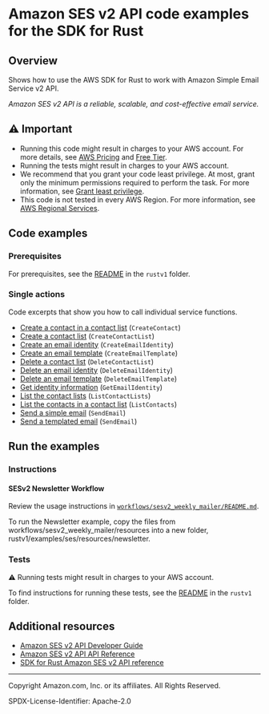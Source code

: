 # Amazon SES v2 API code examples for the SDK for Rust

## Overview

Shows how to use the AWS SDK for Rust to work with Amazon Simple Email Service v2 API.

<!--custom.overview.start-->
<!--custom.overview.end-->

_Amazon SES v2 API is a reliable, scalable, and cost-effective email service._

## ⚠ Important

- Running this code might result in charges to your AWS account. For more details, see [AWS Pricing](https://aws.amazon.com/pricing/) and [Free Tier](https://aws.amazon.com/free/).
- Running the tests might result in charges to your AWS account.
- We recommend that you grant your code least privilege. At most, grant only the minimum permissions required to perform the task. For more information, see [Grant least privilege](https://docs.aws.amazon.com/IAM/latest/UserGuide/best-practices.html#grant-least-privilege).
- This code is not tested in every AWS Region. For more information, see [AWS Regional Services](https://aws.amazon.com/about-aws/global-infrastructure/regional-product-services).

<!--custom.important.start-->
<!--custom.important.end-->

## Code examples

### Prerequisites

For prerequisites, see the [README](../../README.md#Prerequisites) in the `rustv1` folder.

<!--custom.prerequisites.start-->
<!--custom.prerequisites.end-->

### Single actions

Code excerpts that show you how to call individual service functions.

- [Create a contact in a contact list](src/bin/create-contact.rs#L30) (`CreateContact`)
- [Create a contact list](src/bin/create-contact-list.rs#L26) (`CreateContactList`)
- [Create an email identity](src/newsletter.rs#L49) (`CreateEmailIdentity`)
- [Create an email template](src/newsletter.rs#L94) (`CreateEmailTemplate`)
- [Delete a contact list](src/newsletter.rs#L338) (`DeleteContactList`)
- [Delete an email identity](src/newsletter.rs#L376) (`DeleteEmailIdentity`)
- [Delete an email template](src/newsletter.rs#L351) (`DeleteEmailTemplate`)
- [Get identity information](src/bin/is-email-verified.rs#L26) (`GetEmailIdentity`)
- [List the contact lists](src/bin/list-contact-lists.rs#L22) (`ListContactLists`)
- [List the contacts in a contact list](src/bin/list-contacts.rs#L26) (`ListContacts`)
- [Send a simple email](src/bin/send-email.rs#L39) (`SendEmail`)
- [Send a templated email](src/newsletter.rs#L255) (`SendEmail`)

<!--custom.examples.start-->
<!--custom.examples.end-->

## Run the examples

### Instructions

<!--custom.instructions.start-->

#### SESv2 Newsletter Workflow

Review the usage instructions in [`workflows/sesv2_weekly_mailer/README.md`](../../../workflows/sesv2_weekly_mailer/README.md).

To run the Newsletter example, copy the files from workflows/sesv2_weekly_mailer/resources into a new folder, rustv1/examples/ses/resources/newsletter.

<!--custom.instructions.end-->

### Tests

⚠ Running tests might result in charges to your AWS account.

To find instructions for running these tests, see the [README](../../README.md#Tests)
in the `rustv1` folder.

<!--custom.tests.start-->
<!--custom.tests.end-->

## Additional resources

- [Amazon SES v2 API Developer Guide](https://docs.aws.amazon.com/ses/latest/dg/Welcome.html)
- [Amazon SES v2 API API Reference](https://docs.aws.amazon.com/ses/latest/APIReference-V2/Welcome.html)
- [SDK for Rust Amazon SES v2 API reference](https://docs.rs/aws-sdk-ses/latest/aws_sdk_ses/)

<!--custom.resources.start-->
<!--custom.resources.end-->

---

Copyright Amazon.com, Inc. or its affiliates. All Rights Reserved.

SPDX-License-Identifier: Apache-2.0
